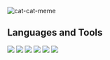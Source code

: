 ![cat-cat-meme](https://github.com/user-attachments/assets/3ddf06b3-f34b-4397-a5a6-cf75baf2e5eb)

## Languages and Tools
<div id="badges">
  <img src="https://img.shields.io/badge/ChatGPT-black?style=for-the-badge&logo=OpenAI&logoColor=white="ChatGPT Badge"/>
  <img src="https://img.shields.io/badge/Python-blue?style=for-the-badge&logo=python&logoColor=white"ChatGPT Badge"/>
  <img src="https://img.shields.io/badge/stackoverflow-orange?style=for-the-badge&logo=stackoverflow&logoColor=white"/>
  <img src="https://img.shields.io/badge/mysql-blue?style=for-the-badge&logo=mysql&logoColor=white"/>
  
  <img src="https://img.shields.io/badge/anaconda-green?style=for-the-badge&logo=anaconda&logoColor=white"/>
  <img src="https://img.shields.io/badge/jupiter-orange?style=for-the-badge&logo=jupyter&logoColor=white"/>
</div>
